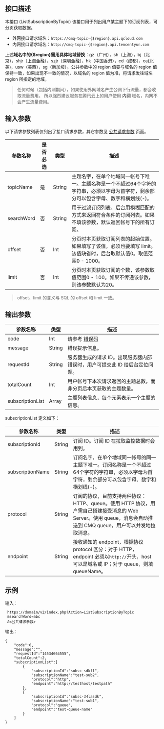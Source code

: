 ## 接口描述

本接口 (ListSubscriptionByTopic) 该接口用于列出用户某主题下的订阅列表，可分页获取数据。
- 外网接口请求域名：`https://cmq-topic-{$region}.api.qcloud.com`
- 内网接口请求域名：`http://cmq-topic-{$region}.api.tencentyun.com`

上述**域名中的{$region}需用具体地域替换**：gz（广州），sh（上海），bj（北京），shjr（上海金融），szjr（深圳金融），hk（中国香港），cd（成都），ca(北美)，usw（美西），sg（新加坡）。公共参数中的 region 值要与域名的 region 值保持一致，如果出现不一致的情况，以域名的 region 值为准，将请求发往域名 region 所指定的地域。
>任何时候（包括内测期间），如果使用外网域名产生公网下行流量，都会收取流量费用。 所以强烈建议服务在腾讯云上的用户使用 **内网** 域名，内网不会产生流量费用。


## 输入参数

以下请求参数列表仅列出了接口请求参数，其它参数见 [公共请求参数](https://intl.cloud.tencent.com/doc/api/406/5883) 页面。

| 参数名称 | 是否必选  | 类型 | 描述 |
|---------|---------|---------|---------|
| topicName| 是| String| 主题名字，在单个地域同一帐号下唯一。主题名称是一个不超过64个字符的字符串，必须以字母为首字符，剩余部分可以包含字母、数字和横划线(-)。|
| searchWord| 否| String| 用于过滤订阅列表，后台用模糊匹配的方式来返回符合条件的订阅列表。如果不填该参数，默认返回帐号下的所有订阅。|
| offset| 否| Int| 分页时本页获取订阅列表的起始位置。如果填写了该值，必须也要填写 limit。该值缺省时，后台取默认值0。取值范围0 - 1000。|
| limit| 否| Int| 分页时本页获取订阅的个数，该参数取值范围0 - 100。如果不传递该参数，则该参数默认为20。|

>offset、limit 的含义与 SQL 的 offset 和 limit 一致。


## 输出参数

| 参数名称 | 类型 | 描述 |
|---------|---------|---------|
| code | Int | 请参考 [错误码](https://intl.cloud.tencent.com/document/product/406/5903)|
| message | String | 错误提示信息。|
| requestId| String| 服务器生成的请求 ID。出现服务器内部错误时，用户可提交此 ID 给后台定位问题。|
| totalCount| Int| 用户帐号下本次请求返回的主题总数，而非分页后本页获取的主题数量。|
| subscriptionList| Array| 主题列表信息，每个元素表示一个主题的信息。|


subscriptionList 定义如下：

| 参数名称 | 类型 | 描述 |
|---------|---------|---------|
| subscriptionId| String| 订阅 ID。订阅 ID 在拉取监控数据时会用到。|
| subscriptionName| String| 订阅名字，在单个地域同一帐号的同一主题下唯一。订阅名称是一个不超过64个字符的字符串，必须以字母为首字符，剩余部分可以包含字母、数字和横划线(-)。|
| protocol| String| 订阅的协议，目前支持两种协议：HTTP、queue。使用 HTTP 协议，用户需自己搭建接受消息的 Web Server。使用 queue，消息会自动推送到 CMQ queue，用户可以并发地拉取消息。|
| endpoint| String| 接收通知的 endpoint，根据协议 protocol 区分：对于 HTTP，endpoint 必须以`http://`开头，host 可以是域名或 IP；对于 queue，则填 queueName。|


## 示例

输入：

```
 https://domain/v2/index.php?Action=ListSubscriptionByTopic
 &searchWord=abc
 &<公共请求参数>
```

输出：

```
{
    "code":0,
    "message":"",
    "requestId":"14534664555",
    "totalCount":2,
    "subscriptionList":[
        {
            "subscriptionId":"subsc-sdkfl",
            "subscriptionName":"test-sub2",
            "protocol":"http",
            "endpoint":"http://testhost/testpath"
        },
        {
            "subscriptionId":"subsc-34lasdk",
            "subscriptionName":"test-sub1",
            "protocol":"queue",
            "endpoint":"test-queue-name"
        }
    ]
}
```







